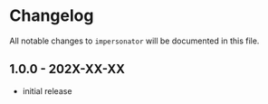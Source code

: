 # Changelog

All notable changes to `impersonator` will be documented in this file.

## 1.0.0 - 202X-XX-XX

- initial release
